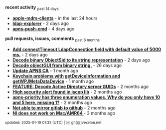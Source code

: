 **recent activity** <sub>past 14 days</sub>

  - **[apple-mdm-clients](https://github.com/petarov/apple-mdm-clients)** - in the last 24 hours
  - **[ldap-explorer](https://github.com/petarov/ldap-explorer)** - 2 days ago
  - **[apns-push-cmd](https://github.com/petarov/apns-push-cmd)** - 4 days ago

**pull requests, issues, comments** <sub>past 6 months</sub>

  - **[Add connectTimeout LdapConnection field with default value of 5000 ms.](https://github.com/fengtan/ldap-explorer/pull/63)** - 2 days ago
  - **[Decode binary ObjectSid to its string representation](https://github.com/fengtan/ldap-explorer/pull/62)** - 2 days ago
  - **[Decode objectGUI from binary string.](https://github.com/fengtan/ldap-explorer/pull/60#issuecomment-2560302176)** - 26 days ago
  - **[Update APNS CA](https://github.com/petarov/apns-push-cmd/issues/11)** - 1 month ago
  - **[Keychain problems with getDeviceInformation and getWPJMetaDataDevice](https://github.com/AzureAD/microsoft-authentication-library-for-objc/issues/2393)** - 1 month ago
  - **[FEATURE: Decode Active Directory server GUIDs](https://github.com/fengtan/ldap-explorer/issues/33#issuecomment-2483148204)** - 2 months ago
  - **[High security alert found in jscep lib](https://github.com/jscep/jscep/issues/304#issuecomment-2468942681)** - 2 months ago
  - **[apns-priority has three enumeration values. Why do you only have 10 and 5 here, missing 1?](https://github.com/jchambers/pushy/issues/1088#issuecomment-2454831973)** - 2 months ago
  - **[Not able to mirror gitlab to github](https://github.com/cooperspencer/gickup/issues/200#issuecomment-2440167283)** - 2 months ago
  - **[NI does not work on Mac/AMR64 ](https://github.com/mukel/llama3.java/issues/19#issuecomment-2414532091)** - 3 months ago

<sub>updated: 2025-01-19 01:32 (UTC) | :envelope: gh(@]vexelon.net</sub>